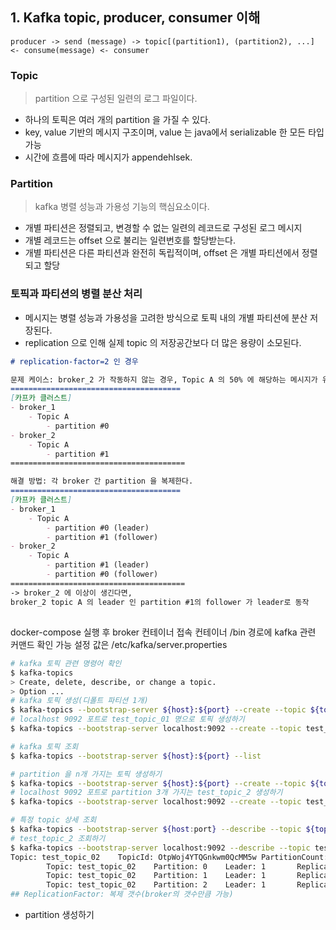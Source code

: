 ## 1. Kafka topic, producer, consumer 이해
```buildoutcfg
producer -> send (message) -> topic[(partition1), (partition2), ...] <- consume(message) <- consumer
```
### Topic
> partition 으로 구성된 일련의 로그 파일이다.

- 하나의 토픽은 여러 개의 partition 을 가질 수 있다.
- key, value 기반의 메시지 구조이며, value 는 java에서 serializable 한 모든 타입 가능
- 시간에 흐름에 따라 메시지가 appendehlsek.


### Partition
> kafka 병렬 성능과 가용성 기능의 핵심요소이다.

- 개별 파티션은 정렬되고, 변경할 수 없는 일련의 레코드로 구성된 로그 메시지
- 개별 레코드는 offset 으로 불리는 일련번호를 할당받는다.
- 개별 파티션은 다른 파티션과 완전히 독립적이며, offset 은 개별 파티션에서 정렬되고 할당


### 토픽과 파티션의 병렬 분산 처리
- 메시지는 병렬 성능과 가용성을 고려한 방식으로 토픽 내의 개별 파티션에 분산 저장된다.
- replication 으로 인해 실제 topic 의 저장공간보다 더 많은 용량이 소모된다.
```markdown
# replication-factor=2 인 경우

문제 케이스: broker_2 가 작동하지 않는 경우, Topic A 의 50% 에 해당하는 메시지가 유실될 수 있음
======================================
[카프카 클러스트]
- broker_1
    - Topic A
        - partition #0
- broker_2
    - Topic A
        - partition #1
=======================================

해결 방법: 각 broker 간 partition 을 복제한다.
======================================
[카프카 클러스트]
- broker_1
    - Topic A
        - partition #0 (leader)
        - partition #1 (follower)
- broker_2
    - Topic A
        - partition #1 (leader)
        - partition #0 (follower)
=======================================
-> broker_2 에 이상이 생긴다면,
broker_2 topic A 의 leader 인 partition #1의 follower 가 leader로 동작
```

## 

docker-compose 실행 후 broker 컨테이너 접속
컨테이너 /bin 경로에 kafka 관련 커맨드 확인 가능
설정 값은 /etc/kafka/server.properties
```sh
# kafka 토픽 관련 명령어 확인
$ kafka-topics
> Create, delete, describe, or change a topic.
> Option ...
# kafka 토픽 생성(디폴트 파티션 1개)
$ kafka-topics --bootstrap-server ${host}:${port} --create --topic ${topic_name}
# localhost 9092 포트로 test_topic_01 명으로 토픽 생성하기
$ kafka-topics --bootstrap-server localhost:9092 --create --topic test_topic_01

# kafka 토픽 조회
$ kafka-topics --bootstrap-server ${host}:${port} --list

# partition 을 n개 가지는 토픽 생성하기
$ kafka-topics --bootstrap-server ${host}:${port} --create --topic ${topic_name} --partitions ${partition_count}
# localhost 9092 포트로 partition 3개 가지는 test_topic_2 생성하기
$ kafka-topics --bootstrap-server localhost:9092 --create --topic test_topic_02 --partitions 3

# 특정 topic 상세 조회
$ kafka-topics --bootstrap-server ${host:port} --describe --topic ${topic_name}
# test_topic_2 조회하기
$ kafka-topics --bootstrap-server localhost:9092 --describe --topic test_topic_02
Topic: test_topic_02    TopicId: OtpWoj4YTQGnkwm0QcMM5w PartitionCount: 3       ReplicationFactor: 1    Configs:
        Topic: test_topic_02    Partition: 0    Leader: 1       Replicas: 1     Isr: 1  Offline:
        Topic: test_topic_02    Partition: 1    Leader: 1       Replicas: 1     Isr: 1  Offline:
        Topic: test_topic_02    Partition: 2    Leader: 1       Replicas: 1     Isr: 1  Offline:
## ReplicationFactor: 복제 갯수(broker의 갯수만큼 가능)

```

- partition 생성하기
```sh

```